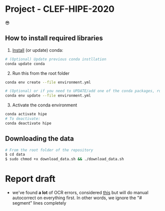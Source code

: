 # Project - CLEF-HIPE-2020

😎

## How to install required libraries

1. [Install](https://docs.conda.io/projects/conda/en/latest/user-guide/install/index.html) (or update) conda:

```bash        
# (Optional) Update previous conda instllation
conda update conda
```

2. Run this from the root folder

```bash
conda env create --file environment.yml

# (Optional) or if you need to UPDATE/add one of the conda packages, run this:
conda env update --file environment.yml
```

3. Activate the conda environment
    
```bash
conda activate hipe
# To deactivate:
conda deactivate hipe
```

## Downloading the data

```bash
# From the root folder of the repository
$ cd data
$ sudo chmod +x download_data.sh && ./download_data.sh
```

# Report draft 

* we've found **a lot** of OCR errors, considered [this](http://ipsitransactions.org/journals/papers/tar/2016jan/p3.pdf) but will do manual autocorrect on everything first. In other words, we ignore the "# segment" lines completely